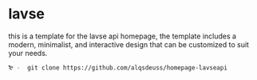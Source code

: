 # lavse

this is a template for the lavse api homepage, the template includes a modern, minimalist, and interactive design that can be customized to suit your needs.

```bash
₻ -  git clone https://github.com/alqsdeuss/homepage-lavseapi
```
